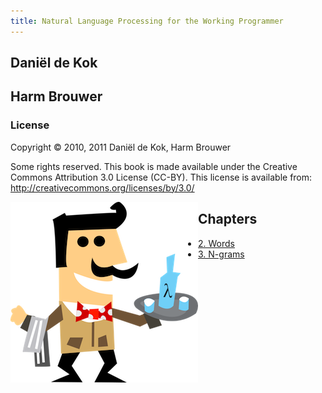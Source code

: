 ```yaml
---
title: Natural Language Processing for the Working Programmer
---
```


## Daniël de Kok
## Harm Brouwer

### License

Copyright © 2010, 2011 Daniël de Kok, Harm Brouwer

Some rights reserved. This book is made available under the Creative Commons Attribution 3.0 License (CC-BY). This license is available from: http://creativecommons.org/licenses/by/3.0/

<img src="waiter-small.png" alt="Waiter" align="left"/>

## Chapters

* [2. Words](Words)
* [3. N-grams](NGrams)